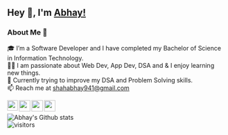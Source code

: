 ## Hey 👋, I'm [Abhay!](https://abhayshah0305.github.io/portfolio-website/) 


### About Me 🚀
🎓 I’m a Software Developer and I have completed my Bachelor of Science in Information Technology. </br>
👨‍💻 I am passionate about Web Dev, App Dev, DSA and & I enjoy learning new things. </br>
🌱 Currently trying to improve my DSA and Problem Solving skills. </br>
📫 Reach me at shahabhay941@gmail.com


<!--

### My Experiences 🙌
- [Developer Advocate (Civo)](http://civo.com) - The first pure play cloud native service powered only by Kubernetes.

-->
<!--
### Honors & Awards 🏅
- Received 1 in 550 rare [Community Hero badger](https://www.microsoft.com/skills/azureheroes) from Microsoft for organising meetups, conferences, sharing content and being an active member of the community.

-->
<a href="https://www.linkedin.com/in/abhay-shah-a79a931a5/">
  <img align="left" width="24px" src="https://cdn.jsdelivr.net/npm/simple-icons@v3/icons/linkedin.svg"  />
</a>
<a href="https://twitter.com/AbhaySh0393">
  <img align="left" width="26px" src="https://cdn.jsdelivr.net/npm/simple-icons@v3/icons/twitter.svg" />
</a>
<a href="mailto:shahabhay941@gmail.com">
  <img align="left" width="26px" src="https://cdn.jsdelivr.net/npm/simple-icons@v3/icons/gmail.svg" />
</a>
<a href="https://www.youtube.com/channel/UCDc-rP4-TZXdhqZ9RQiaaaw">
  <img align="left" width="26px" src="https://cdn.jsdelivr.net/npm/simple-icons@v3/icons/youtube.svg" />
</a>

<br />

![Abhay's Github stats](https://github-readme-stats.vercel.app/api?username=abhayshah0305&show_icons=true&hide_border=true)
<br />
![visitors](https://visitor-badge.laobi.icu/badge?page_id=abhayshah0305.abhayshah0305)

